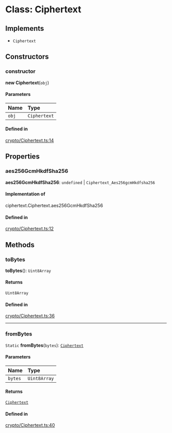 <!---->
# Class: Ciphertext

## Implements

- `Ciphertext`

## Constructors

### constructor

**new Ciphertext**(`obj`)

#### Parameters

| Name | Type |
| :------ | :------ |
| `obj` | `Ciphertext` |

#### Defined in

[crypto/Ciphertext.ts:14](https://github.com/xmtp/xmtp-js/blob/36ff630/src/crypto/Ciphertext.ts#L14)

## Properties

### aes256GcmHkdfSha256

 **aes256GcmHkdfSha256**: `undefined` \| `Ciphertext_Aes256gcmHkdfsha256`

#### Implementation of

ciphertext.Ciphertext.aes256GcmHkdfSha256

#### Defined in

[crypto/Ciphertext.ts:12](https://github.com/xmtp/xmtp-js/blob/36ff630/src/crypto/Ciphertext.ts#L12)

## Methods

### toBytes

**toBytes**(): `Uint8Array`

#### Returns

`Uint8Array`

#### Defined in

[crypto/Ciphertext.ts:36](https://github.com/xmtp/xmtp-js/blob/36ff630/src/crypto/Ciphertext.ts#L36)

___

### fromBytes

`Static` **fromBytes**(`bytes`): [`Ciphertext`](Ciphertext.md)

#### Parameters

| Name | Type |
| :------ | :------ |
| `bytes` | `Uint8Array` |

#### Returns

[`Ciphertext`](Ciphertext.md)

#### Defined in

[crypto/Ciphertext.ts:40](https://github.com/xmtp/xmtp-js/blob/36ff630/src/crypto/Ciphertext.ts#L40)
